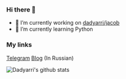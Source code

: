 ### Hi there 👋

- 🔭 I’m currently working on [dadyarri/jacob](https://github.com/dadyarri/jacob)
- 🌱 I’m currently learning Python

### My links

[Telegram](https://t.me/dadyarri)
[Blog](https://t.me/dadyarriscorner) (In Russian)

![Dadyarri's github stats](https://github-readme-stats.vercel.app/api?username=dadyarri&count_private=true&show_icons=true)
